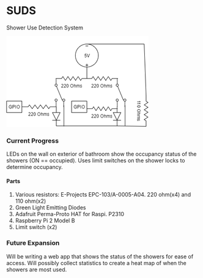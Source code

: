 # SUDS
Shower Use Detection System


![Wiring Diagram](https://github.com/SethGower/SUDS/raw/master/SUDS.png)


### Current Progress
LEDs on the wall on exterior of bathroom show the occupancy status of the showers (ON == occupied). Uses limit switches on the shower locks to determine occupancy.


#### Parts
1. Various resistors: E-Projects EPC-103/A-0005-A04. 220 ohm(x4) and 110 ohm(x2)
2. Green Light Emitting Diodes
3. Adafruit Perma-Proto HAT for Raspi. P2310
4. Raspberry Pi 2 Model B
5. Limit switch (x2)


### Future Expansion
Will be writing a web app that shows the status of the showers for ease of access. Will possibly collect statistics to create a heat map of when the showers are most used.

